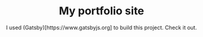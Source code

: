 <h1 align="center">
  My portfolio site
</h1>

<p align="center">
  I used (Gatsby)[https://www.gatsbyjs.org] to build this project. Check it out.
</p>
